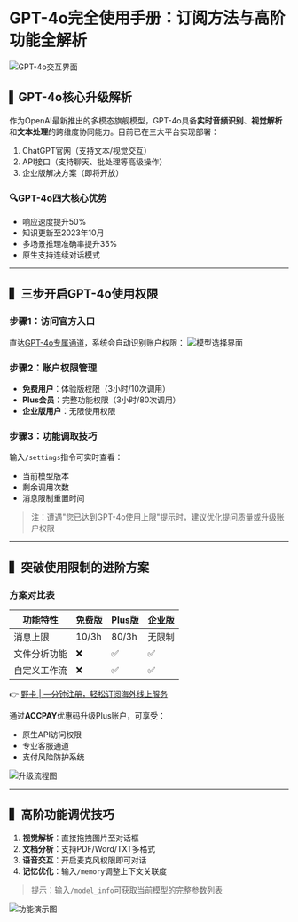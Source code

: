 # GPT-4o完全使用手册：订阅方法与高阶功能全解析

![GPT-4o交互界面](https://bbtdd.com/wp-content/uploads/img/6399667291795378.webp)

## ▍GPT-4o核心升级解析
作为OpenAI最新推出的多模态旗舰模型，GPT-4o具备**实时音频识别**、**视觉解析**和**文本处理**的跨维度协同能力。目前已在三大平台实现部署：
1. ChatGPT官网（支持文本/视觉交互）
2. API接口（支持聊天、批处理等高级操作）
3. 企业版解决方案（即将开放）

### 🔍GPT-4o四大核心优势
- 响应速度提升50%
- 知识更新至2023年10月
- 多场景推理准确率提升35%
- 原生支持连续对话模式

---

## ▍三步开启GPT-4o使用权限

### 步骤1：访问官方入口
直达[GPT-4o专属通道](https://chatgpt.com/?model=gpt-4o)，系统会自动识别账户权限：
![模型选择界面](https://bbtdd.com/wp-content/uploads/img/920649944810584.webp)

### 步骤2：账户权限管理
- **免费用户**：体验版权限（3小时/10次调用）
- **Plus会员**：完整功能权限（3小时/80次调用）
- **企业版用户**：无限使用权限

### 步骤3：功能调取技巧
输入`/settings`指令可实时查看：
- 当前模型版本
- 剩余调用次数
- 消息限制重置时间

> 注：遭遇"您已达到GPT-4o使用上限"提示时，建议优化提问质量或升级账户权限

---

## ▍突破使用限制的进阶方案

### 方案对比表
| 功能特性       | 免费版 | Plus版 | 企业版 |
|----------------|--------|--------|--------|
| 消息上限       | 10/3h  | 80/3h  | 无限制 |
| 文件分析功能   | ❌      | ✅      | ✅      |
| 自定义工作流   | ❌      | ✅      | ✅      |

👉 [野卡 | 一分钟注册，轻松订阅海外线上服务](https://bbtdd.com/yeka)

通过**ACCPAY**优惠码升级Plus账户，可享受：
- 原生API访问权限
- 专业客服通道
- 支付风险防护系统

![升级流程图](https://bbtdd.com/wp-content/uploads/img/08595154.webp)

---

## ▍高阶功能调优技巧
1. **视觉解析**：直接拖拽图片至对话框
2. **文档分析**：支持PDF/Word/TXT多格式
3. **语音交互**：开启麦克风权限即可对话
4. **记忆优化**：输入`/memory`调整上下文关联度

> 提示：输入`/model_info`可获取当前模型的完整参数列表

![功能演示图](https://bbtdd.com/wp-content/uploads/img/8387797934871.webp)
